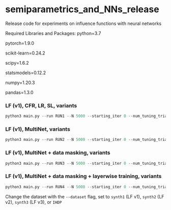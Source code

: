 # semiparametrics_and_NNs_release
Release code for experiments on influence functions with neural networks


Required Libraries and Packages:
python=3.7

pytorch=1.9.0

scikit-learn=0.24.2

scipy=1.6.2

statsmodels=0.12.2

numpy=1.20.3

pandas=1.3.0


### LF (v1), CFR, LR, SL, variants
```python
python3 main.py --run RUN1 --N 5000 --starting_iter 0 --num_tuning_trials 50 --num_runs 100 --data_rand 1 --super_learner_k 10 --run_SL 1 --run_treg 1 --run_LR 1 --run_NN 1 --run_NN_SL 1 --run_treg_SL 1 --run_NN_or_multinet 0 --data_masking 0 --layerwise_optim 0 --calibration 0  --dataset synth1
```

### LF (v1), MultiNet, variants
```python
python3 main.py --run RUN2 --N 5000 --starting_iter 0 --num_tuning_trials 50 --num_runs 100 --data_rand 1 --super_learner_k 10 --run_SL 1 --run_treg 1 --run_LR 1 --run_NN 1 --run_NN_SL 1 --run_treg_SL 1 --run_NN_or_multinet 1 --data_masking 0 --layerwise_optim 0 --calibration 0 --dataset synth1
```


### LF (v1), MultiNet + data masking, variants
```python
python3 main.py --run RUN3 --N 5000 --starting_iter 0 --num_tuning_trials 50 --num_runs 100 --data_rand 1 --super_learner_k 10 --run_SL 1 --run_treg 1 --run_LR 1 --run_NN 1 --run_NN_SL 1 --run_treg_SL 1 --run_NN_or_multinet 1 --data_masking 1 --layerwise_optim 0 --calibration 0  --dataset synth1
```


### LF (v1), MultiNet + data masking + layerwise training, variants
```python
python3 main.py --run RUN4 --N 5000 --starting_iter 0 --num_tuning_trials 50 --num_runs 100 --data_rand 1 --super_learner_k 10 --run_SL 1 --run_treg 1 --run_LR 1 --run_NN 1 --run_NN_SL 1 --run_treg_SL 1 --run_NN_or_multinet 1 --data_masking 1 --layerwise_optim 1 --calibration 0  --dataset synth1
```

Change the dataset with the ```--dataset``` flag, set to ```synth1``` (LF v1), ```synth2``` (LF v2), ```synth3``` (LF v3), or ```IHDP```